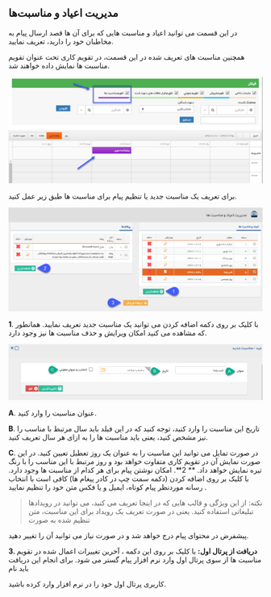 ﻿## مدیریت اعیاد و مناسبت‌ها



در این قسمت می توانید اعیاد و مناسبت هایی که برای آن ها قصد ارسال پیام به مخاطبان خود را دارید، تعریف نمایید.

همچنین مناسبت های تعریف شده در این قسمت، در تقویم کاری تحت عنوان تقویم مناسبت ها نمایش داده خواهند شد.

![](holidays1.png)

برای تعریف یک مناسبت جدید یا تنظیم پیام برای مناسبت ها طبق زیر عمل کنید. 

![](holidays2.png)

**1**. با کلیک بر روی دکمه اضافه کردن می توانید یک مناسبت جدید تعریف نمایید. همانطور که مشاهده می کنید امکان ویرایش و حذف مناسبت ها نیز وجود دارد.

![](holidays3.png)

**A**. عنوان مناسبت را وارد کنید.

**B**. تاریخ این مناسبت را وارد کنید، توجه کنید که در این فیلد باید سال مرتبط با مناسب را نیز مشخص کنید، یعنی باید مناسبت ها را به ازای هر سال تعریف کنید.

**C**. در صورت تمایل می توانید این مناسبت را به عنوان یک روز تعطیل تعیین کنید. در این صورت نمایش آن در تقویم کاری متفاوت خواهد بود و روز مرتبط با این مناسب را با رنگ تیره نمایش خواهد داد.
**
2**. امکان نوشتن پیام برای هر کدام از مناسبت ها وجود دارد. با کلیک بر روی اضافه کردن (دکمه سمت چپ در کادر پیغام ها) کافی است با انتخاب رسانه موردنظر پیام کوتاه، ایمیل و یا فکس متن خود را تنظیم نمایید .

> نکته: از این ویژگی و قالب هایی که در اینجا تعریف می کنید، می توانید در رویدادها تبلیغاتی استفاده کنید. یعنی در صورت تعریف یک رویداد برای این مناسبت، متن تنظیم شده به صورت

پیشفرض در محتوای پیام درج خواهد شد و در صورت نیاز می توانید آن را تغییر دهید.

**3. دریافت از پرتال اول:** با کلیک بر روی این  دکمه ، آخرین تغییرات اعمال شده در تقویم مناسبت ها از سوی پرتال اول وارد نرم افزار پیام گستر می شود. برای انجام این دریافت باید نام

کاربری پرتال اول خود را در نرم افزار وارد کرده باشید.

